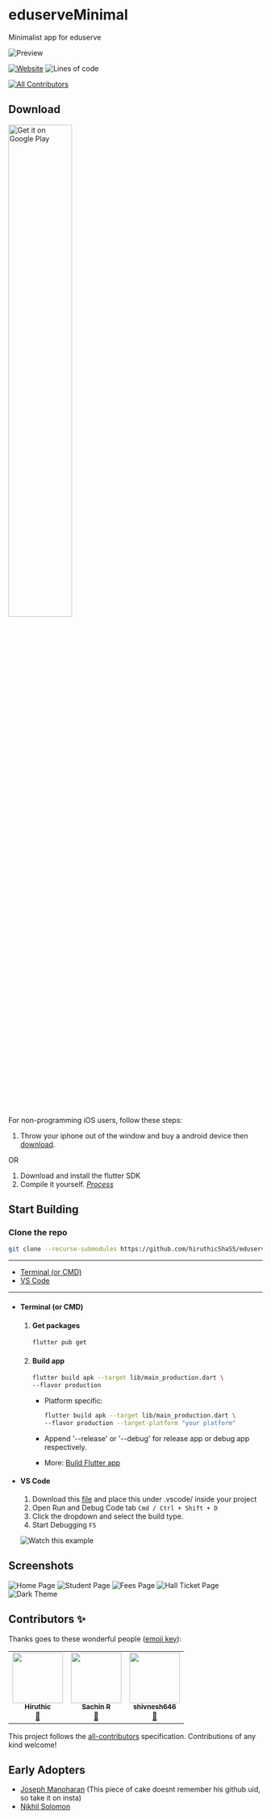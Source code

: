# eduserveMinimal

Minimalist app for eduserve

![Preview](screenshots/preview.png)

[![Website][website-shield]][website-url]
![Lines of code](https://img.shields.io/tokei/lines/github/hiruthicShaSS/eduserveMinimal?color=916BBF&label=Lines%20of%20code&style=for-the-badge)
<!-- ALL-CONTRIBUTORS-BADGE:START - Do not remove or modify this section -->
[![All Contributors](https://img.shields.io/badge/all_contributors-1-orange.svg?style=flat-square)](#contributors-)
<!-- ALL-CONTRIBUTORS-BADGE:END -->

## Download

<a href='https://play.google.com/store/apps/details?id=com.hiruthicShaBuilds.eduserveMinimal&pcampaignid=pcampaignidMKT-Other-global-all-co-prtnr-py-PartBadge-Mar2515-1'><img alt='Get it on Google Play' src='https://play.google.com/intl/en_us/badges/static/images/badges/en_badge_web_generic.png' width=50%></a>

For non-programming iOS users, follow these steps:

1. Throw your iphone out of the window and buy a android device then [download](#download).

OR

1. Download and install the flutter SDK
2. Compile it yourself. [_Process_](#start-building)

## Start Building

### Clone the repo

```bash
git clone --recurse-submodules https://github.com/hiruthicShaSS/eduserveMinimal.git
```

---

- [Terminal (or CMD)](#terminal-or-cmd)
- [VS Code](#vs-code)

---

- #### Terminal (or CMD)

  1. #### Get packages

      ```bash
      flutter pub get
      ```

  2. #### Build app

     ```bash
     flutter build apk --target lib/main_production.dart \
     --flavor production
     ```

     - Platform specific:

       ```bash
       flutter build apk --target lib/main_production.dart \
       --flavor production --target-platform "your platform"
       ```

     - Append '--release' or '--debug' for release app or debug app respectively.
     - More: [Build Flutter app](https://flutter.dev/docs/deployment/android)

- #### VS Code

  1. Download this [file](https://gist.github.com/hiruthicShaSS/b8398a7ebb6ead5e1b7b3a357cdafa95) and place this under .vscode/ inside your project 
  3. Open Run and Debug Code tab `Cmd / Ctrl + Shift + D`
  4. Click the dropdown and select the build type.
  5. Start Debugging `F5`

  ![Watch this example](screenshots/vs-code-example.gif)

## Screenshots

![Home Page](screenshots/screenshot1.png)
![Student Page](screenshots/screenshot2.png)
![Fees Page](screenshots/screenshot3.png)
![Hall Ticket Page](screenshots/screenshot4.png)
![Dark Theme](screenshots/screenshot5.png)

[website-url]: https://hiruthicshass.github.io/eduserveMinimal/
[website-shield]: https://img.shields.io/website?label=GitHub%20Pages&style=for-the-badge&url=https://hiruthicshass.github.io/eduserveMinimal/

## Contributors ✨

Thanks goes to these wonderful people ([emoji key](https://allcontributors.org/docs/en/emoji-key)):

<!-- ALL-CONTRIBUTORS-LIST:START - Do not remove or modify this section -->
<!-- prettier-ignore-start -->
<!-- markdownlint-disable -->
<table>
  <tr>
    <td align="center"><a href="http://hiruthicsha.com"><img src="https://avatars.githubusercontent.com/u/56349092?v=4?s=100" width="100px;" alt=""/><br /><sub><b>Hiruthic</b></sub></a><br /><a href="#projectManagement-hiruthicShaSS" title="Project Management">📆</a></td>
    <td align="center"><a href="https://github.com/sachinravikumar"><img src="https://avatars.githubusercontent.com/u/56858946?v=4?s=100" width="100px;" alt=""/><br /><sub><b>Sachin R</b></sub></a><br /><a href="#business-sachinravikumar" title="Business development">💼</a></td>
    <td align="center"><a href="https://github.com/shivnesh646"><img src="https://avatars.githubusercontent.com/u/56859062?v=4?s=100" width="100px;" alt=""/><br /><sub><b>shivnesh646</b></sub></a><br /><a href="#business-shivnesh646" title="Business development">💼</a></td>
  </tr>
</table>

<!-- markdownlint-restore -->
<!-- prettier-ignore-end -->

<!-- ALL-CONTRIBUTORS-LIST:END -->

This project follows the [all-contributors](https://github.com/all-contributors/all-contributors) specification. Contributions of any kind welcome!

## Early Adopters

- [Joseph Manoharan](https://www.instagram.com/_Joseph.mano_/) (This piece of cake doesnt remember his github uid, so take it on insta)
- [Nikhil Solomon](https://github.com/nikhilSolomon)
